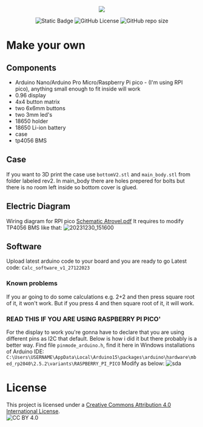 <p align="center">
  <img src="https://github.com/A-N-Ulab/ATROVEL-arduino_calculator/assets/131162335/ae3fdf00-2a4e-4214-85f3-08daa32d2aa6">
</p>
<p align="center">
  <img alt="Static Badge" src="https://img.shields.io/badge/ANUlab-Atrovel-blue">
  <img alt="GitHub License" src="https://img.shields.io/github/license/A-N-Ulab/ATROVEL-arduino_calculator">
  <img alt="GitHub repo size" src="https://img.shields.io/github/repo-size/A-N-Ulab/ATROVEL-arduino_calculator">
</p>

# Make your own
## Components
* Arduino Nano/Arduino Pro Micro/Raspberry Pi pico - (I'm using RPI pico), anything small enough to fit inside will work
* 0.96 display
* 4x4 button matrix
* two 6x6mm buttons
* two 3mm led's
* 18650 holder
* 18650 Li-ion battery
* case
* tp4056 BMS

## Case
If you want to 3D print the case use ```bottomV2.stl``` and ```main_body.stl``` from folder labeled rev2. In main_body there are holes prepered for bolts but there is no room left inside so bottom cover is glued.

## Electric Diagram
Wiring diagram for RPI pico
[Schematic Atrovel.pdf](https://github.com/A-N-Ulab/ATROVEL-arduino_calculator/files/13798303/Schematic.Atrovel.pdf)
It requires to modify TP4056 BMS like that:
![20231230_151600](https://github.com/A-N-Ulab/ATROVEL-arduino_calculator/assets/131162335/efb826f4-d096-450f-b4ba-79e10b34b2af)

## Software
Upload latest arduino code to your board and you are ready to go
Latest code: ```Calc_software_v1_27122023```

### Known problems
If you ar going to do some calculations e.g. 2+2 and then press square root of it, it won't work. But if you press 4 and then square root of it, it will work.

### **READ THIS IF YOU ARE USING RASPBERRY PI PICO**'
For the display to work you're gonna have to declare that you are using different pins as I2C that default. Below is how i did it but there probably is a better way.
Find file ```pinmode_arduino.h```, find it here in Windows installations of Arduino IDE:
```C:\Users\USERNAME\AppData\Local\Arduino15\packages\arduino\hardware\mbed_rp2040\2.5.2\variants\RASPBERRY_PI_PICO```
Modify as below:
![sda](https://github.com/A-N-Ulab/ATROVEL-arduino_calculator/assets/131162335/0a93c4d0-0f1c-4c15-99ae-a7676c97000a)

# License
This project is licensed under a [Creative Commons Attribution 4.0 International License](http://creativecommons.org/licenses/by/4.0/).  
![CC BY 4.0](https://i.creativecommons.org/l/by/4.0/88x31.png)


